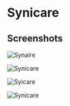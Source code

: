 # Synicare

## Screenshots

![Synaire](https://firebasestorage.googleapis.com/v0/b/laravel-notification-22697.appspot.com/o/synicare%2Fscreenshot-localhost_8000-2023.09.19-15_48_21.png?alt=media&token=97ef0aef-41aa-430c-a0ad-ab33f3249987)

![Synicare](https://firebasestorage.googleapis.com/v0/b/laravel-notification-22697.appspot.com/o/synicare%2Fscreenshot-localhost_8000-2023.09.19-15_49_19.png?alt=media&token=e7aac597-1efd-44e0-bb0e-c5b8b64acd21)

![Syicare](https://firebasestorage.googleapis.com/v0/b/laravel-notification-22697.appspot.com/o/synicare%2Fscreenshot-localhost_8000-2023.09.19-15_51_25.png?alt=media&token=616e4231-c3af-482d-90a5-5e676c5789fb)

![Synicare](https://firebasestorage.googleapis.com/v0/b/laravel-notification-22697.appspot.com/o/synicare%2Fscreenshot-localhost_8000-2023.09.19-15_51_53.png?alt=media&token=dfbe8184-7505-4ca4-b950-11f211095bb8)
